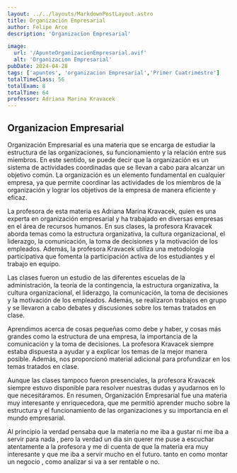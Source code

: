 ```yaml
---
layout: ../../layouts/MarkdownPostLayout.astro
title: Organización Empresarial
author: Felipe Arce
description: 'Organizacion Empresarial'

image:
  url: '/ApunteOrganizacionEmpresarial.avif'
  alt: 'Organizacion Empresarial'
pubDate: 2024-04-28
tags: ['apuntes', 'organizacion Empresarial','Primer Cuatrimestre']
totalTimeClass: 56
totalExam: 8
totalTime: 64
professor: Adriana Marina Kravacek 
---
```


## Organizacion Empresarial

Organización Empresarial es una materia que se encarga de estudiar la estructura de las organizaciones, su funcionamiento y la relación entre sus miembros. En este sentido, se puede decir que la organización es un sistema de actividades coordinadas que se llevan a cabo para alcanzar un objetivo común. La organización es un elemento fundamental en cualquier empresa, ya que permite coordinar las actividades de los miembros de la organización y lograr los objetivos de la empresa de manera eficiente y eficaz.

La profesora de esta materia es Adriana Marina Kravacek, quien es una experta en organización empresarial y ha trabajado en diversas empresas en el área de recursos humanos. En sus clases, la profesora Kravacek aborda temas como la estructura organizativa, la cultura organizacional, el liderazgo, la comunicación, la toma de decisiones y la motivación de los empleados. Además, la profesora Kravacek utiliza una metodología participativa que fomenta la participación activa de los estudiantes y el trabajo en equipo.

Las clases fueron un estudio de las diferentes escuelas de la administración, la teoría de la contingencia, la estructura organizativa, la cultura organizacional, el liderazgo, la comunicación, la toma de decisiones y la motivación de los empleados. Además, se realizaron trabajos en grupo y se llevaron a cabo debates y discusiones sobre los temas tratados en clase.

Aprendimos acerca de cosas pequeñas como debe y haber, y cosas más grandes como la estructura de una empresa, la importancia de la comunicación y la toma de decisiones. La profesora Kravacek siempre estaba dispuesta a ayudar y a explicar los temas de la mejor manera posible. Además, nos proporcionó material adicional para profundizar en los temas tratados en clase.

Aunque las clases tampoco fueron presenciales, la profesora Kravacek siempre estuvo disponible para resolver nuestras dudas y ayudarnos en lo que necesitáramos. En resumen, Organización Empresarial fue una materia muy interesante y enriquecedora, que me permitió aprender mucho sobre la estructura y el funcionamiento de las organizaciones y su importancia en el mundo empresarial.

Al principio la verdad pensaba que la materia no me iba a gustar ni me iba  a servir para nada , pero la verdad un dia sin querer me puse a escuchar atentamente a la profesora y me di cuenta de que la materia era muy interesante y que me iba a servir mucho en el futuro. tanto en como montar un negocio , como analizar si va a ser rentable o no.